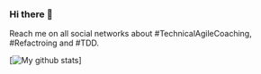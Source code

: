 ### Hi there 👋

<!--
**rolger/rolger** is a ✨ _special_ ✨ repository because its `README.md` (this file) appears on your GitHub profile.

Here are some ideas to get you started:

- 🔭 I’m currently working on ...
- 🌱 I’m currently learning ...
- 👯 I’m looking to collaborate on ...
- 🤔 I’m looking for help with ...
- 💬 Ask me about ...
- 📫 How to reach me: ...
- 😄 Pronouns: ...
- ⚡ Fun fact: ...
-->

Reach me on all social networks about #TechnicalAgileCoaching, #Refactroing and #TDD.

[![My github stats](https://github-readme-stats.vercel.app/api?username=rolger&show_icons=true)]
